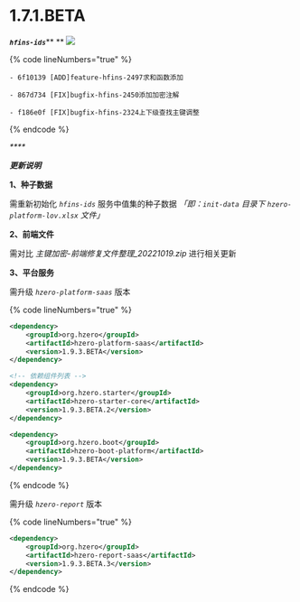 # 1.7.1.BETA

_**`hfins-ids`**_** ** ![](https://img.shields.io/badge/-1.7.1.BETA.1-brightgreen)

{% code lineNumbers="true" %}
```shell
- 6f10139 [ADD]feature-hfins-2497求和函数添加

- 867d734 [FIX]bugfix-hfins-2450添加加密注解

- f186e0f [FIX]bugfix-hfins-2324上下级查找主键调整
```
{% endcode %}

_****_

_**更新说明**_

**1、种子数据**

需重新初始化 _`hfins-ids`_ 服务中值集的种子数据 _「即：`init-data` 目录下 `hzero-platform-lov.xlsx` 文件」_

**2、前端文件**

需对比 _主键加密-前端修复文件整理\_20221019.zip_ 进行相关更新

**3、平台服务**

需升级 _`hzero-platform-saas`_ 版本

{% code lineNumbers="true" %}
```xml
<dependency>
    <groupId>org.hzero</groupId>
    <artifactId>hzero-platform-saas</artifactId>
    <version>1.9.3.BETA</version>
</dependency>

<!-- 依赖组件列表 -->
<dependency>
    <groupId>org.hzero.starter</groupId>
    <artifactId>hzero-starter-core</artifactId>
    <version>1.9.3.BETA.2</version>
</dependency>

<dependency>
    <groupId>org.hzero.boot</groupId>
    <artifactId>hzero-boot-platform</artifactId>
    <version>1.9.3.BETA</version>
</dependency>
```
{% endcode %}

需升级 _`hzero-report`_ 版本

{% code lineNumbers="true" %}
```xml
<dependency>
    <groupId>org.hzero</groupId>
    <artifactId>hzero-report-saas</artifactId>
    <version>1.9.3.BETA.3</version>
</dependency>
```
{% endcode %}
